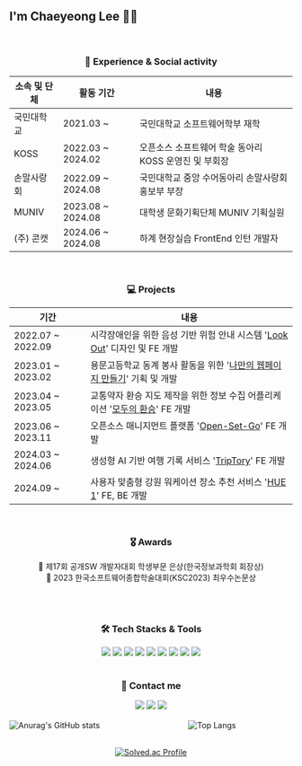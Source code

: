 ## I'm Chaeyeong Lee 🍅💭
<br>

### <center>🏫 Experience & Social activity </center>
<div align="center">

|소속 및 단체|활동 기간|내용|
|---|---|---|
|국민대학교|2021.03 ~|국민대학교 소프트웨어학부 재학|
|KOSS|2022.03 ~ 2024.02|오픈소스 소프트웨어 학술 동아리 KOSS 운영진 및 부회장|
|손말사랑회|2022.09 ~ 2024.08|국민대학교 중앙 수어동아리 손말사랑회 홍보부 부장
|MUNIV|2023.08 ~ 2024.08|대학생 문화기획단체 MUNIV 기획실원
|(주) 콘캣|2024.06 ~ 2024.08|하계 현장실습 FrontEnd 인턴 개발자

</div>
<br>

### <center>💻 Projects</center>
<div align="center">

|기간|내용|
|---|---|
|2022.07 ~ 2022.09|시각장애인을 위한 음성 기반 위험 안내 시스템 '[Look Out](https://github.com/KOSS-LOOK-OUT/LookOut_App)' 디자인 및 FE 개발|
|2023.01 ~ 2023.02|용문고등학교 동계 봉사 활동을 위한 '[나만의 웹페이지 만들기](https://github.com/22-winter-volunteer/Example)' 기획 및 개발|
|2023.04 ~ 2023.05|교통약자 환승 지도 제작을 위한 정보 수집 어플리케이션 '[모두의 환승](https://github.com/AgainIoT/Everyones-Transfer_Frontend)' FE 개발|
|2023.06 ~ 2023.11|오픈소스 매니지먼트 플랫폼 '[Open-Set-Go](https://github.com/AgainIoT/Open-Set-Go_client)' FE 개발|
|2024.03 ~ 2024.06|생성형 AI 기반 여행 기록 서비스 '[TripTory](https://github.com/TripTory/TripTory_client)' FE 개발|
|2024.09 ~ |사용자 맞춤형 강원 워케이션 장소 추천 서비스 '[HUE 1](https://github.com/HYU-IL/HYUIL)' FE, BE 개발|
</div>
<br>

<div align="center">

### 🎖️ Awards
🥈 제17회 공개SW 개발자대회 학생부문 은상(한국정보과학회 회장상)
<br>
🥇 2023 한국소프트웨어종합학술대회(KSC2023) 최우수논문상
</div>

<br>
<br>

### <center>🛠️ Tech Stacks & Tools</center>
<div align="center">
<img src="https://img.shields.io/badge/React-61DAFB?style=for-the-badge&logo=React&logoColor=white">
<img src="https://img.shields.io/badge/HTML5-E34F26?style=for-the-badge&logo=HTML5&logoColor=white">
<img src="https://img.shields.io/badge/CSS3-1572B6?style=for-the-badge&logo=CSS3&logoColor=white">
<img src="https://img.shields.io/badge/JavaScript-F7DF1E?style=for-the-badge&logo=JavaScript&logoColor=white">
<img src="https://img.shields.io/badge/TypeScript-3178C6?style=for-the-badge&logo=TypeScript&logoColor=white">
<img src="https://img.shields.io/badge/styledcomponents-DB7093?style=for-the-badge&logo=styledcomponents&logoColor=white">
<img src="https://img.shields.io/badge/Tailwind CSS-06B6D4?style=for-the-badge&logo=Tailwind CSS&logoColor=white">
<img src="https://img.shields.io/badge/Next.js-000000?style=for-the-badge&logo=Next.js&logoColor=white"/>
<img src="https://img.shields.io/badge/Android Studio-3DDC84?style=for-the-badge&logo=androidstudio&logoColor=white"/>
</div>

<br/>

### <center>🧶 Contact me</center>
<div align="center">
<a href="https://velog.io/@pop9814"><img src="https://img.shields.io/badge/Velog-20C997?style=for-the-badge&logo=velog&logoColor=white"/></a>
<a href="https://github.com/hummingbbird"><img src="https://img.shields.io/badge/GitHub-181717?style=for-the-badge&logo=GitHub&logoColor=white"/></a>
<a href="mailto:pop98149814@gmail.com"><img src="https://img.shields.io/badge/Gmail-EA4335?style=for-the-badge&logo=Gmail&logoColor=white"/></a>
</div>

<br>

<div style="display: flex; justify-content: space-between; width: 80%; gap: 10px; align: center;">
  <img src="https://github-readme-stats.vercel.app/api?username=hummingbbird&show_icons=true&theme=catppuccin_latte" alt="Anurag's GitHub stats" />
  <img src="https://github-readme-stats.vercel.app/api/top-langs/?username=hummingbbird&layout=compact" alt="Top Langs" />
</div>
<br/>

<div align="center">

[![Solved.ac Profile](https://mazassumnida.wtf/api/v2/generate_badge?boj=pop9814)](https://solved.ac/pop9814)

</div>
<br/>
<br/>